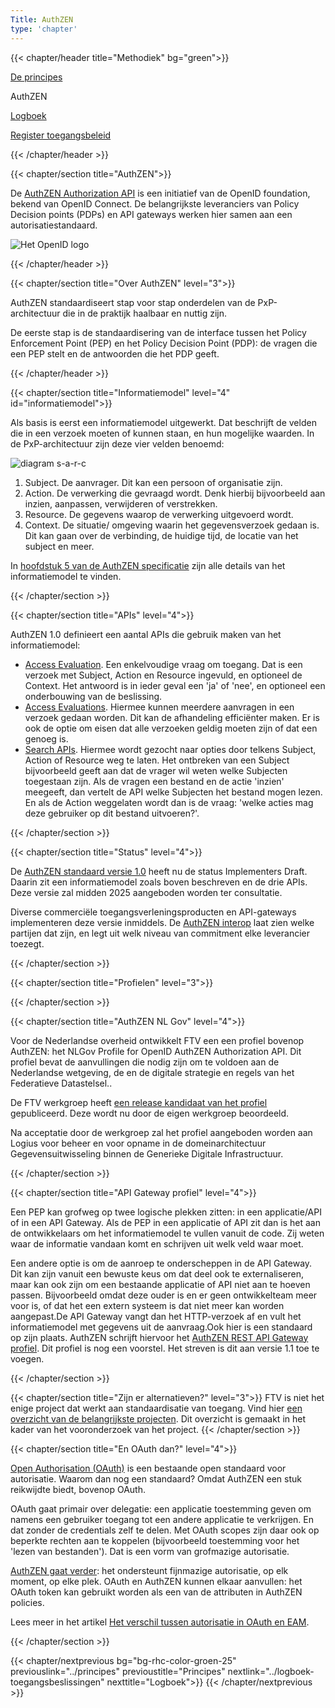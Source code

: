 ```yaml
---
Title: AuthZEN
type: 'chapter'
---
```


{{< chapter/header title="Methodiek" bg="green">}}

<div class="sub-navigation-wrapper" role="navigation">
<div class="utrecht-paragraph pt-1 sub-navigation-tab bg-rhc-color-groen-25">
   <p>
      <a href="../principes">De principes</a> 
   </p>
</div>
<div class="sub-navigation-tab-selected utrecht-paragraph pt-1 sub-navigation-tab">
   <p>
      AuthZEN
   </p>
</div>
<div class="utrecht-paragraph pt-1 sub-navigation-tab bg-rhc-color-groen-25">
   <p>
      <a href="../logboek-toegangsbeslissingen">Logboek</a>
   </p>
</div> 
<div class="utrecht-paragraph pt-1 sub-navigation-tab bg-rhc-color-groen-25">
   <p>
      <a href="../register-toegangsbeleid">Register toegangsbeleid</a>
   </p>
</div> 
</div>

{{< /chapter/header >}}

{{< chapter/section title="AuthZEN">}}

De [AuthZEN Authorization API](https://openid.net/wg/authzen/) is een initiatief van de OpenID foundation, bekend van OpenID Connect. De belangrijkste leveranciers van Policy Decision points (PDPs) en API gateways werken hier samen aan een autorisatiestandaard.

![Het OpenID logo](/ftv/images/logo-openid.png)

{{< /chapter/header >}}

{{< chapter/section title="Over AuthZEN" level="3">}}

AuthZEN standaardiseert stap voor stap onderdelen van de PxP-architectuur die in de praktijk haalbaar en nuttig zijn.

De eerste stap is de standaardisering van de interface tussen het Policy Enforcement Point (PEP) en het Policy Decision Point (PDP): de vragen die een PEP stelt en de antwoorden die het PDP geeft.

{{< /chapter/header >}}

{{< chapter/section title="Informatiemodel" level="4" id="informatiemodel">}}

Als basis is eerst een informatiemodel uitgewerkt. Dat beschrijft de velden die in een verzoek moeten of kunnen staan, en hun mogelijke waarden. In de PxP-architectuur zijn deze vier velden benoemd:

![diagram s-a-r-c](../methodiek-sarc.png)

1. Subject. De aanvrager. Dit kan een persoon of organisatie zijn.
2. Action. De verwerking die gevraagd wordt. Denk hierbij bijvoorbeeld aan inzien, aanpassen, verwijderen of verstrekken.
3. Resource. De gegevens waarop de verwerking uitgevoerd wordt.
4. Context. De situatie/ omgeving waarin het gegevensverzoek gedaan is. Dit kan gaan over de verbinding, de huidige tijd, de locatie van het subject en meer.

In [hoofdstuk 5 van de AuthZEN specificatie](https://openid.net/specs/authorization-api-1_0-03.html#name-information-model) zijn alle details van het informatiemodel te vinden.

{{< /chapter/section >}}

{{< chapter/section title="APIs" level="4">}}

AuthZEN 1.0 definieert een aantal APIs die gebruik maken van het informatiemodel:

- [Access Evaluation](https://openid.net/specs/authorization-api-1_0-03.html#name-access-evaluation-api). Een enkelvoudige vraag om toegang. Dat is een verzoek met Subject, Action en Resource ingevuld, en optioneel de Context. Het antwoord is in ieder geval een 'ja' of 'nee', en optioneel een onderbouwing van de beslissing.
- [Access Evaluations](https://openid.net/specs/authorization-api-1_0-03.html#name-access-evaluations-api). Hiermee kunnen meerdere aanvragen in een verzoek gedaan worden. Dit kan de afhandeling efficiënter maken. Er is ook de optie om eisen dat alle verzoeken geldig moeten zijn of dat een genoeg is.
- [Search APIs](https://openid.net/specs/authorization-api-1_0-03.html#name-subject-search-api). Hiermee wordt gezocht naar opties door telkens Subject, Action of Resource weg te laten. Het ontbreken van een Subject bijvoorbeeld geeft aan dat de vrager wil weten welke Subjecten toegestaan zijn. Als de vragen een bestand en de actie 'inzien' meegeeft, dan vertelt de API welke Subjecten het bestand mogen lezen. En als de Action weggelaten wordt dan is de vraag: 'welke acties mag deze gebruiker op dit bestand uitvoeren?'.

{{< /chapter/section >}}

{{< chapter/section title="Status" level="4">}}

De [AuthZEN standaard versie 1.0](https://openid.net/specs/authorization-api-1_0-01.html) heeft nu de status Implementers Draft. Daarin zit een informatiemodel zoals boven beschreven en de drie APIs. Deze versie zal midden 2025 aangeboden worden ter consultatie. 

Diverse commerciële toegangsverleningsproducten en API-gateways implementeren deze versie inmiddels. De [AuthZEN interop](https://authzen-interop.net/) laat zien welke partijen dat zijn, en legt uit welk niveau van commitment elke leverancier toezegt.

{{< /chapter/section >}}

{{< chapter/section title="Profielen" level="3">}}

{{< /chapter/section >}}

{{< chapter/section title="AuthZEN NL Gov" level="4">}}

Voor de Nederlandse overheid ontwikkelt FTV een een profiel bovenop AuthZEN: het NLGov Profile for OpenID AuthZEN Authorization API. Dit profiel bevat de aanvullingen die nodig zijn om te voldoen aan de Nederlandse wetgeving, de en de digitale strategie en regels van het Federatieve Datastelsel..

De FTV werkgroep heeft [een release kandidaat van het profiel](https://vng-realisatie.github.io/authzen-nlgov/) gepubliceerd. Deze wordt nu door de eigen werkgroep beoordeeld.

Na acceptatie door de werkgroep zal het profiel aangeboden worden aan Logius voor beheer en voor opname in de domeinarchitectuur Gegevensuitwisseling binnen de Generieke Digitale Infrastructuur.

{{< /chapter/section >}}

{{< chapter/section title="API Gateway profiel" level="4">}}

Een PEP kan grofweg op twee logische plekken zitten: in een applicatie/API of in een API Gateway. Als de PEP in een applicatie of API zit dan is het aan de ontwikkelaars om het informatiemodel te vullen vanuit de code. Zij weten waar de informatie vandaan komt en schrijven uit welk veld waar moet. 

Een andere optie is om de aanroep te onderscheppen in de API Gateway. Dit kan zijn vanuit een bewuste keus om dat deel ook te externaliseren, maar kan ook zijn om een bestaande applicatie of API niet aan te hoeven passen. Bijvoorbeeld omdat deze ouder is en er geen ontwikkelteam meer voor is, of dat het een extern systeem is dat niet meer kan worden aangepast.De API Gateway vangt dan het HTTP-verzoek af en vult het informatiemodel met gegevens uit de aanvraag.Ook hier is een standaard op zijn plaats. AuthZEN schrijft hiervoor het [AuthZEN REST API Gateway profiel](https://hackmd.io/@oidf-wg-authzen/apigateway). Dit profiel is nog een voorstel. Het streven is dit aan versie 1.1 toe te voegen.

{{< /chapter/section >}}

{{< chapter/section title="Zijn er alternatieven?" level="3">}}
FTV is niet het enige project dat werkt aan standaardisatie van toegang. Vind hier [een overzicht van de belangrijkste projecten](/ftv/onderzoek/status_techniek/standaarden/). Dit overzicht is gemaakt in het kader van het vooronderzoek van het project.
{{< /chapter/section >}}

{{< chapter/section title="En OAuth dan?" level="4">}}

[Open Authorisation (OAuth)](https://en.wikipedia.org/wiki/OAuth) is een bestaande open standaard voor autorisatie. Waarom dan nog een standaard? Omdat AuthZEN een stuk reikwijdte biedt, bovenop OAuth.

OAuth gaat primair over delegatie: een applicatie toestemming geven om namens een gebruiker toegang tot een andere applicatie te verkrijgen. En dat zonder de credentials zelf te delen. Met OAuth scopes zijn daar ook op beperkte rechten aan te koppelen (bijvoorbeeld toestemming voor het 'lezen van bestanden'). Dat is een vorm van grofmazige autorisatie. 

[AuthZEN gaat verder](https://en.wikipedia.org/wiki/OAuth#OAuth_and_XACML): het ondersteunt fijnmazige autorisatie, op elk moment, op elke plek. OAuth en AuthZEN kunnen elkaar aanvullen: het OAuth token kan gebruikt worden als een van de attributen in AuthZEN policies.

Lees meer in het artikel [Het verschil tussen autorisatie in OAuth en EAM](/ftv/actueel/nieuws/20250611oauth-oidc-en-eam/).

{{< /chapter/section >}}

{{< chapter/nextprevious  bg="bg-rhc-color-groen-25" previouslink="../principes" previoustitle="Principes" nextlink="../logboek-toegangsbeslissingen" nexttitle="Logboek">}}
{{< /chapter/nextprevious >}}

